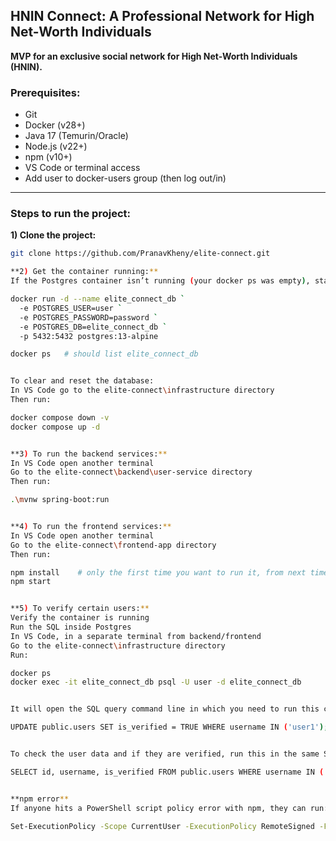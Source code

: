 ## HNIN Connect: A Professional Network for High Net-Worth Individuals

**MVP for an exclusive social network for High Net-Worth Individuals (HNIN).**

### Prerequisites:
- Git  
- Docker (v28+)  
- Java 17 (Temurin/Oracle)  
- Node.js (v22+)  
- npm (v10+)  
- VS Code or terminal access  
- Add user to docker-users group (then log out/in)  

---

### Steps to run the project:

**1) Clone the project:**
```bash
git clone https://github.com/PranavKheny/elite-connect.git

**2) Get the container running:**
If the Postgres container isn’t running (your docker ps was empty), start it in PowerShell:

docker run -d --name elite_connect_db `
  -e POSTGRES_USER=user `
  -e POSTGRES_PASSWORD=password `
  -e POSTGRES_DB=elite_connect_db `
  -p 5432:5432 postgres:13-alpine

docker ps   # should list elite_connect_db


To clear and reset the database:
In VS Code go to the elite-connect\infrastructure directory
Then run:

docker compose down -v
docker compose up -d


**3) To run the backend services:**
In VS Code open another terminal
Go to the elite-connect\backend\user-service directory
Then run:

.\mvnw spring-boot:run


**4) To run the frontend services:**
In VS Code open another terminal
Go to the elite-connect\frontend-app directory
Then run:

npm install    # only the first time you want to run it, from next time you don’t need to
npm start


**5) To verify certain users:**
Verify the container is running
Run the SQL inside Postgres
In VS Code, in a separate terminal from backend/frontend
Go to the elite-connect\infrastructure directory
Run:

docker ps
docker exec -it elite_connect_db psql -U user -d elite_connect_db


It will open the SQL query command line in which you need to run this command to verify certain users (change username accordingly):

UPDATE public.users SET is_verified = TRUE WHERE username IN ('user1');


To check the user data and if they are verified, run this in the same SQL command line:

SELECT id, username, is_verified FROM public.users WHERE username IN ('user1', 'user2');


**npm error**
If anyone hits a PowerShell script policy error with npm, they can run:

Set-ExecutionPolicy -Scope CurrentUser -ExecutionPolicy RemoteSigned -Force
